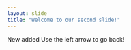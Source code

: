```yaml
---
layout: slide
title: "Welcome to our second slide!"
---
```

New added
Use the left arrow to go back!
